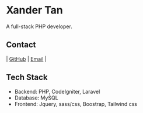 # Xander Tan

A full-stack PHP developer.

## Contact
| [GitHub](https://github.com/xander9898) | [Email](mailto:xanderthemaster@gmail.com) |

## Tech Stack
- Backend: PHP, CodeIgniter, Laravel
- Database: MySQL
- Frontend: Jquery, sass/css, Boostrap, Tailwind css
